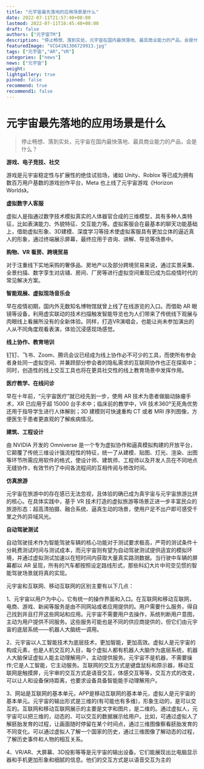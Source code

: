 ```yaml
---
title: "元宇宙最先落地的应用场景是什么"
date: 2022-07-11T21:57:40+08:00
lastmod: 2022-07-11T16:45:40+08:00
draft: false
authors: ["元宇宙TM"]
description: "停止畅想、落到实处，元宇宙在国内最快落地、最具商业能力的产品，会是什么？"
featuredImage: "VCG41N1306729913.jpg"
tags: ["元宇宙","AR","VR"]
categories: ["news"]
news: ["元宇宙"]
weight: 
lightgallery: true
pinned: false
recommend: true
recommend1: false
---
```


# 元宇宙最先落地的应用场景是什么

> 停止畅想、落到实处，元宇宙在国内最快落地、最具商业能力的产品，会是什么？



**游戏、电子竞技、社交**

游戏是元宇宙稳定性与扩展性的绝佳试验场，诸如 Unity、Roblox 等已成为拥有数百万用户基数的游戏创作平台，Meta 也上线了元宇宙游戏《Horizon Worlds》。

**虚拟数字人客服**

虚拟人是指通过数字技术模拟真实的人体器官合成的三维模型，具有多种人类特征，比如表演能力、外貌特征、交互能力等。虚拟客服会在最基本的聊天功能基础上，借助虚拟形象、3D建模、深度学习等技术使虚拟客服具有更加立体的逼近真人的形象，通过终端展示屏幕，最终应用于咨询、讲解、导览等场景中。

**购物、VR 看房、跨境贸易**

对于注重线下实地采购的奢侈品、房地产以及部分跨境贸易来说，通过实景采集、全景扫描、数字孪生对店铺、房间、厂房等进行虚拟空间重现已成为后疫情时代的常见解决方案。

**智能观展、虚拟现场音乐会**

早在疫情初期，国内外无数知名博物馆就曾上线了在线游览的入口。而借助 AR 眼镜等设备，利用虚实联动的技术扫描触发智能导览也为人们带来了传统线下观展与肉眼线上看展所没有的全新体验。同样，打造VR演唱会，也能让尚未参加演出的人从不同角度观看表演，体验沉浸感现场感觉。

**线上协作、教育培训**

钉钉、飞书、Zoom、腾讯会议已经成为线上协作必不可少的工具，而使所有参会者身处同一虚拟空间、并兼顾部分参会者的隐私需求的互联网协作也正在探索中；同时，创造性的线上交互工具也将在更具社交性的线上教育场景中发挥作用。

**医疗教学、在线问诊**

早在十年前，“元宇宙医疗”就已经先到一步，使用 AR 技术为患者做脑动脉瘤手术，XR 已应用于超 15000 台手术中；临床前的教学中，VR 技术360°无死角优势还用于指导学生进行人体解剖；3D 建模则可快速重构 CT 或者 MRI 序列图像，方便医生于患者更直观的了解疾病情况。

**建筑、工程设计**

由 NVIDIA 开发的 Omniverse 是一个专为虚拟协作和逼真模拟构建的开放平台，它颠覆了传统三维设计强流程性的特征，统一了从建模、贴图、灯光、渲染、出图等环节所需应用软件的格式，使设计师、建筑师、工程师以及开发人员在不同地点无缝协作，有效节约了中间各流程间的互相传阅与修改时间。

**仿真旅游**

元宇宙在旅游中的存在感已无法忽视，且体验的确已成为真宇宙与元宇宙旅游比拼的核心。在具体实践中，基于 VR 技术打造的虚拟旅游等场景正进一步丰富民众的旅游形态：超高清拍摄、融合系统、逼真生动的场景，使用户足不出户即可感受千里之外的异域风光。

**自动驾驶测试**

自动驾驶技术作为智能驾驶车辆的核心功能对于测试要求极高，严苛的测试条件十分耗费测试时间与测试成本，而元宇宙则有望为自动驾驶测试提供适宜的模拟环境，并通过虚拟测试加速以在短时间内获取大量真实路测数据。当行驶中车辆的屏幕都以 AR 呈现，所有的汽车都按照设定路线形式，那些科幻大片中司空见惯的智能驾驶场景就将真的实现。

元宇宙和互联网、移动互联网的区别主要有以下几点：

1、元宇宙以用户为中心，它有统一的操作界面和入口。在互联网和移动互联网，电商、游戏、新闻等服务是由不同网站或者应用提供的。用户需要什么服务，得自己找到并且打开这些网站和应用。元宇宙不需要用户去操作，系统判断用户意图，主动为用户提供不同服务。这些服务可能也是不同的供应商提供的，但它们由元宇宙的底层系统——机器人大脑统一调用。

2、元宇宙以人工智能技术为底层技术，更加智能，更加高效。虚拟人是元宇宙的构成元素，也是人机交互的入目，每个虚拟人都有机器人大脑作为底层系统，机器人大脑保证虚拟人能主动理解用户，主动提供服务。元宇宙不是机器，不需要操作;它是人工智能，它主动服务。互联网的交互方式是键盘鼠标和原示器，移动互联网是触摸屏，元宇审的交互方式是语音交互，体感交互等等，交互方式的改变，可以让人和设备保持距离，也要求设备具备智能能手动理解用户。

3、网站是互联网的基本单元，APP是移动互联网的基本单元，虚拟人是元宇宙的基本单元。元宇宙的输出形式是三维的(有可能也有多维)，形象生动的，是可以交互的。互联网和移动互联网展示的主要是文字和图片，是二维的。通过虚拟人，元宇宙可以把三维的，动态的、可以交互的数据展示给用户。比如，可通过虚拟人了解胚胎发育的过程，让画面随时停留在某个时间点，通过三维图像察看胚胎发育的不同变化。可以通过虚拟人了解一个国家的历史，通过三维图像了解动态的过程，了解历史事件和人物的相互关系。

4、VR/AR、大屏幕、3D投影等等是元宇宙的输出设备。它们能展现出比电脑显示器和手机更加形象和细腻的信息。他们的交互方式是以语音交互为主的
